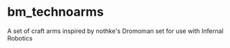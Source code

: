 # bm_technoarms
A set of craft arms inspired by nothke's Dromoman set for use with Infernal Robotics

